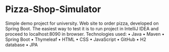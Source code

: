 # Pizza-Shop-Simulator
Simple demo project for university. Web site to order pizza, developed on Spring Boot.
The easiest way to test it is to run project in IntelliJ IDEA and proceed to localhost:8090 in browser.
Technologies used: 
•	Java
•	Maven 
•	Spring Boot 
•	Thymeleaf 
•	HTML 
• CSS 
•	JavaScript
•	GitHub 
•	H2 database 
•	JPA
